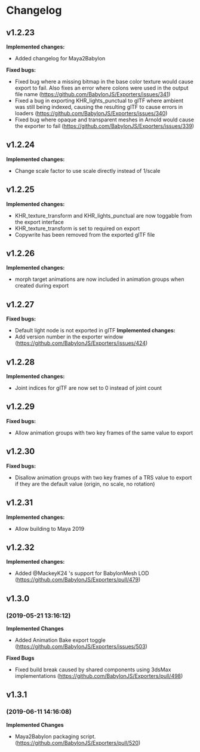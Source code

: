 # Changelog

## v1.2.23
**Implemented changes:**
- Added changelog for Maya2Babylon

**Fixed bugs:**
- Fixed bug where a missing bitmap in the base color texture would cause export to fail.  Also fixes an error where colons were used in the output file name (https://github.com/BabylonJS/Exporters/issues/341)
- Fixed a bug in exporting KHR_lights_punctual to glTF where ambient was still being indexed, causing the resulting glTF to cause errors in loaders (https://github.com/BabylonJS/Exporters/issues/340)
- Fixed bug where opaque and transparent meshes in Arnold would cause the exporter to fail (https://github.com/BabylonJS/Exporters/issues/339)

## v1.2.24
**Implemented changes:**
- Change scale factor to use scale directly instead of 1/scale

## v1.2.25
**Implemented changes:**
- KHR_texture_transform and KHR_lights_punctual are now toggable
from the export interface
- KHR_texture_transform is set to required on export
- Copywrite has been removed from the exported glTF file

## v1.2.26
**Implemented changes:**
- morph target animations are now included in animation groups when created during export 

## v1.2.27
**Fixed bugs:**
- Default light node is not exported in glTF
**Implemented changes:**
- Add version number in the exporter window (https://github.com/BabylonJS/Exporters/issues/424)

## v1.2.28
**Implemented changes:**
- Joint indices for glTF are now set to 0 instead of joint count

## v1.2.29
**Fixed bugs:**
- Allow animation groups with two key frames of the same value to export

## v1.2.30
**Fixed bugs:**
- Disallow animation groups with two key frames of a TRS value to export if they are the default value (origin, no scale, no rotation)

## v1.2.31
**Implemented changes:**
- Allow building to Maya 2019

## v1.2.32
**Implemented changes:**
- Added @MackeyK24 's support for BabylonMesh LOD
(https://github.com/BabylonJS/Exporters/pull/479)

## v1.3.0
### (2019-05-21 13:16:12)
**Implemented Changes**
- Added Animation Bake export toggle
(https://github.com/BabylonJS/Exporters/issues/503)

**Fixed Bugs**
- Fixed build break caused by shared components using 3dsMax implementations
(https://github.com/BabylonJS/Exporters/pull/498)

## v1.3.1
### (2019-06-11 14:16:08)
**Implemented Changes**
- Maya2Babylon packaging script. (https://github.com/BabylonJS/Exporters/pull/520)
